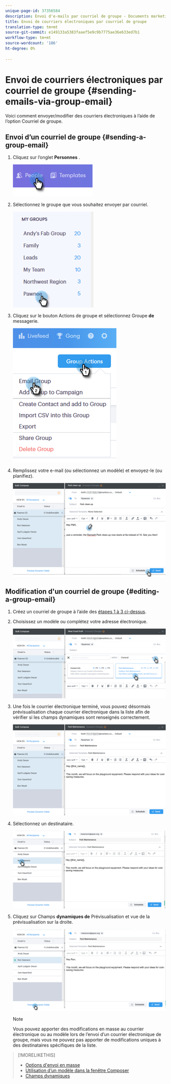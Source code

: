 ```yaml
---
unique-page-id: 37356584
description: Envoi d'e-mails par courriel de groupe - Documents marketing - Documentation du produit
title: Envoi de courriers électroniques par courriel de groupe
translation-type: tm+mt
source-git-commit: e149133a5383faaef5e9c9b7775ae36e633ed7b1
workflow-type: tm+mt
source-wordcount: '186'
ht-degree: 0%

---
```



# Envoi de courriers électroniques par courriel de groupe {#sending-emails-via-group-email}

Voici comment envoyer/modifier des courriers électroniques à l’aide de l’option Courriel de groupe.

## Envoi d’un courriel de groupe {#sending-a-group-email}

1. Cliquez sur l’onglet **Personnes** .

   ![](assets/one-3.png)

1. Sélectionnez le groupe que vous souhaitez envoyer par courriel.

   ![](assets/two-3.png)

1. Cliquez sur le bouton Actions de groupe et sélectionnez Groupe **de** messagerie.

   ![](assets/three-3.png)

1. Remplissez votre e-mail (ou sélectionnez un modèle) et envoyez-le (ou planifiez).

   ![](assets/four-3.png)

## Modification d&#39;un courriel de groupe {#editing-a-group-email}

1. Créez un courriel de groupe à l’aide des [étapes 1 à 3 ci-dessus](https://docs.marketo.com/display/DOCS/Sending+Emails+via+Group+Email#SendingEmailsviaGroupEmail-SendingaGroupEmail).
1. Choisissez un modèle ou complétez votre adresse électronique.

   ![](assets/edit-two.png)

1. Une fois le courrier électronique terminé, vous pouvez désormais prévisualisation chaque courrier électronique dans la liste afin de vérifier si les champs dynamiques sont renseignés correctement.

   ![](assets/edit-three.png)

1. Sélectionnez un destinataire.

   ![](assets/edit-four.png)

1. Cliquez sur Champs **dynamiques de** Prévisualisation et vue de la prévisualisation sur la droite.

   ![](assets/edit-five.png)

   >[!NOTE]
   >
   >Vous pouvez apporter des modifications en masse au courrier électronique ou au modèle lors de l’envoi d’un courrier électronique de groupe, mais vous ne pouvez pas apporter de modifications uniques à des destinataires spécifiques de la liste.

>[!MORELIKETHIS]
>
>* [Options d&#39;envoi en masse](http://docs.marketo.com/x/HwQ6Ag)
>* [Utilisation d’un modèle dans la fenêtre Composer](http://docs.marketo.com/x/MQQ6Ag)
>* [Champs dynamiques](http://docs.marketo.com/x/wwDb)

>



